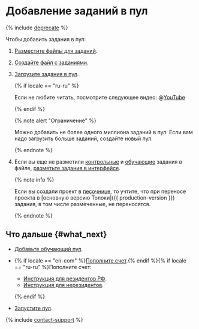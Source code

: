 # Добавление заданий в пул

{% include [deprecate](../../_includes/deprecate.md) %}

Чтобы добавить задания в пул:

1. [Разместите файлы для заданий](cloud-storage.md).

1. [Создайте файл с заданиями](pool_csv.md).

1. [Загрузите задания в пул](task_upload.md).

    {% if locale == "ru-ru" %}

    Если не любите читать, посмотрите следующее видео: @[YouTube](https://www.youtube.com/embed/eHCHkepn-Pc?rel=0)

    {% endif %}

    {% note alert "Ограничение" %}

    Можно добавить не более одного миллиона заданий в пул. Если вам надо загрузить больше заданий, создайте новый пул.

    {% endnote %}

1. Если вы еще не разметили [контрольные](../../glossary.md#control-task) и [обучающие](../../glossary.md#training-task) задания в файле, [разметьте задания в интерфейсе](task_markup.md).

    {% note info %}

    Если вы создали проект в [песочнице](../../glossary.md#sandbox), то учтите, что при переносе проекта в [основную версию Толоки]({{ production-version }}) задания, в том числе размеченные, не переносятся.

    {% endnote %}

## Что дальше {#what_next}

- [Добавьте обучающий пул](train.md).

- {% if locale == "en-com" %}[Пополните счет](refill.md).{% endif %}{% if locale == "ru-ru" %}Пополните счет:

    - [Инструкция для резидентов РФ](refill-russia.md).
    - [Инструкция для нерезидентов](refill.md).

    {% endif %}

- [Запустите пул](pool-run-and-stop.md).

{% include [contact-support](../_includes/contact-support.md) %}